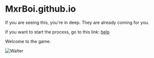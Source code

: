 # MxrBoi.github.io

If you are seeing this, you're in deep. They are already coming for you.

If you want to start the process, go to this link: [help](https://mxrboi.github.io/homepage.html)

Welcome to the game.

![Walter](https://mxrboi.github.io/waltuh.png)
